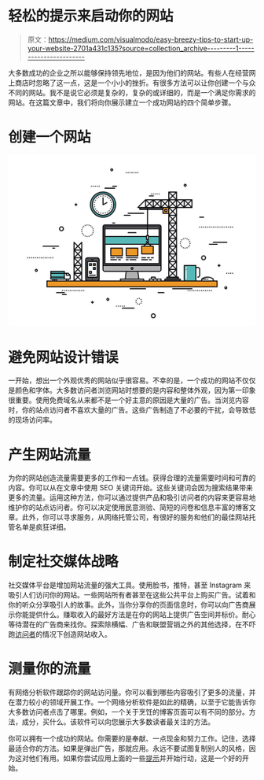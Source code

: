 # 轻松的提示来启动你的网站

> 原文：<https://medium.com/visualmodo/easy-breezy-tips-to-start-up-your-website-2701a431c135?source=collection_archive---------1----------------------->

大多数成功的企业之所以能够保持领先地位，是因为他们的网站。有些人在经营网上商店时忽略了这一点，这是一个小小的挫折。有很多方法可以让你创建一个与众不同的网站。我不是说它必须是复杂的，复杂的或详细的，而是一个满足你需求的网站。在这篇文章中，我们将向你展示建立一个成功网站的四个简单步骤。

# 创建一个网站

![](img/d8692fbedfa040a31cfcb339517de24c.png)

# 避免网站设计错误

一开始，想出一个外观优秀的网站似乎很容易。不幸的是，一个成功的网站不仅仅是颜色和字体。大多数访问者浏览网站时想要的是内容和整体外观，因为第一印象很重要。使用免费域名从来都不是一个好主意的原因是大量的广告。当浏览内容时，你的站点访问者不喜欢大量的广告。这些广告制造了不必要的干扰，会导致低的现场访问率。

# 产生网站流量

为你的网站创造流量需要更多的工作和一点钱。获得合理的流量需要时间和可靠的内容。你可以从在文章中使用 SEO 关键词开始。这些关键词会因为搜索结果带来更多的流量。运用这种方法，你可以通过提供产品和吸引访问者的内容来更容易地维护你的站点访问者。你可以决定使用民意测验、简短的问卷和信息丰富的博客文章。此外，你可以寻求服务，从网络托管公司，有很好的服务和他们的最佳网站托管名单是疯狂详细。

# 制定社交媒体战略

社交媒体平台是增加网站流量的强大工具。使用脸书，推特，甚至 Instagram 来吸引人们访问你的网站。一些网站所有者甚至在这些公共平台上购买广告。试着和你的听众分享吸引人的故事。此外，当你分享你的页面信息时，你可以向广告商展示你能提供什么。赚取收入的最好方法是在你的网站上提供广告空间并标价。耐心等待潜在的广告商来找你。探索除横幅、广告和联盟营销之外的其他选择，在不吓跑[访问者](https://awards.visualmodo.com/)的情况下创造网站收入。

# 测量你的流量

有网络分析软件跟踪你的网站访问量。你可以看到哪些内容吸引了更多的流量，并在潜力较小的领域开展工作。一个网络分析软件是如此的精确，以至于它能告诉你大多数访问者点击了哪里。例如，一个关于烹饪的博客页面可以有不同的部分。方法，成分，买什么。该软件可以向您展示大多数读者最关注的方法。

你可以拥有一个成功的网站。你需要的是奉献、一点现金和努力工作。记住，选择最适合你的方法。如果是弹出广告，那就应用。永远不要试图复制别人的风格，因为这对他们有用。如果你尝试应用上面的一些[提示](https://visualmodo.com/blog/)并开始行动，这是一个好的开始。